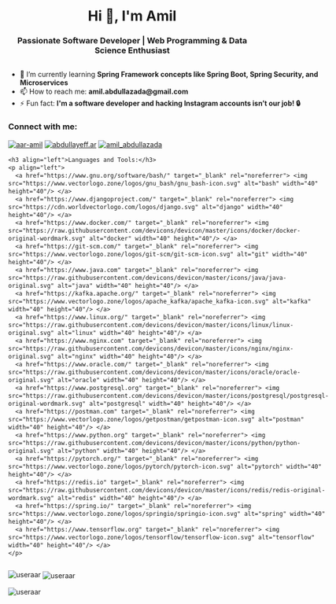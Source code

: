<h1 align="center">Hi 👋, I'm Amil</h1>
<h3 align="center">Passionate Software Developer | Web Programming & Data Science Enthusiast</h3>

<div style="display: flex; justify-content: space-between; align-items: center;">
  <div style="flex: 1; margin-right: 20px;">
    <ul>
      <li>🌱 I’m currently learning <strong>Spring Framework concepts like Spring Boot, Spring Security, and Microservices</strong></li>
      <li>📫 How to reach me: <strong>amil.abdullazada@gmail.com</strong></li>
      <li>⚡ Fun fact: <strong>I'm a software developer and hacking Instagram accounts isn’t our job! 🔒</strong></li>
    </ul>
    <h3 align="left">Connect with me:</h3>
    <p align="left">
      <a href="https://linkedin.com/in/aar-amil" target="blank"><img align="center" src="https://raw.githubusercontent.com/rahuldkjain/github-profile-readme-generator/master/src/images/icons/Social/linked-in-alt.svg" alt="aar-amil" height="30" width="40" /></a>
      <a href="https://instagram.com/abdullayeff.ar" target="blank"><img align="center" src="https://raw.githubusercontent.com/rahuldkjain/github-profile-readme-generator/master/src/images/icons/Social/instagram.svg" alt="abdullayeff.ar" height="30" width="40" /></a>
      <a href="https://www.hackerrank.com/amil_abdullazada" target="blank"><img align="center" src="https://raw.githubusercontent.com/rahuldkjain/github-profile-readme-generator/master/src/images/icons/Social/hackerrank.svg" alt="amil_abdullazada" height="30" width="40" /></a>
    </p>

    <h3 align="left">Languages and Tools:</h3>
    <p align="left">
      <a href="https://www.gnu.org/software/bash/" target="_blank" rel="noreferrer"> <img src="https://www.vectorlogo.zone/logos/gnu_bash/gnu_bash-icon.svg" alt="bash" width="40" height="40"/> </a>
      <a href="https://www.djangoproject.com/" target="_blank" rel="noreferrer"> <img src="https://cdn.worldvectorlogo.com/logos/django.svg" alt="django" width="40" height="40"/> </a>
      <a href="https://www.docker.com/" target="_blank" rel="noreferrer"> <img src="https://raw.githubusercontent.com/devicons/devicon/master/icons/docker/docker-original-wordmark.svg" alt="docker" width="40" height="40"/> </a>
      <a href="https://git-scm.com/" target="_blank" rel="noreferrer"> <img src="https://www.vectorlogo.zone/logos/git-scm/git-scm-icon.svg" alt="git" width="40" height="40"/> </a>
      <a href="https://www.java.com" target="_blank" rel="noreferrer"> <img src="https://raw.githubusercontent.com/devicons/devicon/master/icons/java/java-original.svg" alt="java" width="40" height="40"/> </a>
      <a href="https://kafka.apache.org/" target="_blank" rel="noreferrer"> <img src="https://www.vectorlogo.zone/logos/apache_kafka/apache_kafka-icon.svg" alt="kafka" width="40" height="40"/> </a>
      <a href="https://www.linux.org/" target="_blank" rel="noreferrer"> <img src="https://raw.githubusercontent.com/devicons/devicon/master/icons/linux/linux-original.svg" alt="linux" width="40" height="40"/> </a>
      <a href="https://www.nginx.com" target="_blank" rel="noreferrer"> <img src="https://raw.githubusercontent.com/devicons/devicon/master/icons/nginx/nginx-original.svg" alt="nginx" width="40" height="40"/> </a>
      <a href="https://www.oracle.com/" target="_blank" rel="noreferrer"> <img src="https://raw.githubusercontent.com/devicons/devicon/master/icons/oracle/oracle-original.svg" alt="oracle" width="40" height="40"/> </a>
      <a href="https://www.postgresql.org" target="_blank" rel="noreferrer"> <img src="https://raw.githubusercontent.com/devicons/devicon/master/icons/postgresql/postgresql-original-wordmark.svg" alt="postgresql" width="40" height="40"/> </a>
      <a href="https://postman.com" target="_blank" rel="noreferrer"> <img src="https://www.vectorlogo.zone/logos/getpostman/getpostman-icon.svg" alt="postman" width="40" height="40"/> </a>
      <a href="https://www.python.org" target="_blank" rel="noreferrer"> <img src="https://raw.githubusercontent.com/devicons/devicon/master/icons/python/python-original.svg" alt="python" width="40" height="40"/> </a>
      <a href="https://pytorch.org/" target="_blank" rel="noreferrer"> <img src="https://www.vectorlogo.zone/logos/pytorch/pytorch-icon.svg" alt="pytorch" width="40" height="40"/> </a>
      <a href="https://redis.io" target="_blank" rel="noreferrer"> <img src="https://raw.githubusercontent.com/devicons/devicon/master/icons/redis/redis-original-wordmark.svg" alt="redis" width="40" height="40"/> </a>
      <a href="https://spring.io/" target="_blank" rel="noreferrer"> <img src="https://www.vectorlogo.zone/logos/springio/springio-icon.svg" alt="spring" width="40" height="40"/> </a>
      <a href="https://www.tensorflow.org" target="_blank" rel="noreferrer"> <img src="https://www.vectorlogo.zone/logos/tensorflow/tensorflow-icon.svg" alt="tensorflow" width="40" height="40"/> </a>
    </p>
  </div>
  <div style="flex: 1;">
    <img src="https://raw.githubusercontent.com/AVS1508/AVS1508/master/assets/Night-Coding.gif" alt="Night Coding" />
  </div>
</div>

<p><img align="left" src="https://github-readme-stats.vercel.app/api/top-langs?username=useraar&show_icons=true&locale=en&layout=compact" alt="useraar" /></p>

<p>&nbsp;<img align="center" src="https://github-readme-stats.vercel.app/api?username=useraar&show_icons=true&locale=en" alt="useraar" /></p>

<p><img align="center" src="https://github-readme-streak-stats.herokuapp.com/?user=useraar&" alt="useraar" /></p>
